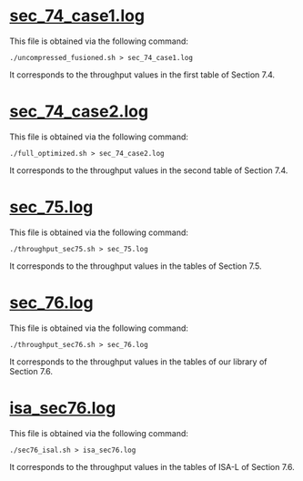 # [sec_74_case1.log](./sec_74_case1.log)
This file is obtained via the following command:
```
./uncompressed_fusioned.sh > sec_74_case1.log
```

It corresponds to the throughput values in the first table of Section 7.4.

# [sec_74_case2.log](./sec_74_case2.log)
This file is obtained via the following command:
```
./full_optimized.sh > sec_74_case2.log
```

It corresponds to the throughput values in the second table of Section 7.4.

# [sec_75.log](./sec_75.log)
This file is obtained via the following command:
```
./throughput_sec75.sh > sec_75.log
```

It corresponds to the throughput values in the tables of Section 7.5.

# [sec_76.log](./sec_76.log)
This file is obtained via the following command:
```
./throughput_sec76.sh > sec_76.log
```

It corresponds to the throughput values in the tables of our library of Section 7.6.

# [isa_sec76.log](./isa_sec76.log)
This file is obtained via the following command:
```
./sec76_isal.sh > isa_sec76.log
```

It corresponds to the throughput values in the tables of ISA-L of Section 7.6.
